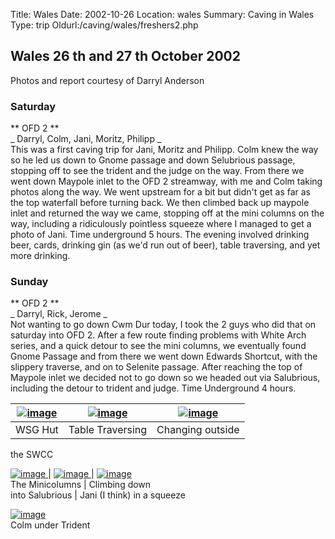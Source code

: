 Title: Wales 
Date: 2002-10-26
Location: wales
Summary: Caving in Wales
Type: trip
Oldurl:/caving/wales/freshers2.php


##  Wales 26  th  and 27  th  October 2002 

Photos and report courtesy of Darryl Anderson 

###  Saturday 

** OFD 2 **   
_ Darryl, Colm, Jani, Moritz, Philipp _   
This was a first caving trip for Jani, Moritz and Philipp. Colm knew the way so he led us down to Gnome passage and down Selubrious passage, stopping off to see the trident and the judge on the way. From there we went down Maypole inlet to the OFD 2 streamway, with me and Colm taking photos along the way. We went upstream for a bit but didn't get as far as the top waterfall before turning back. We then climbed back up maypole inlet and returned the way we came, stopping off at the mini columns on the way, including a ridiculously pointless squeeze where I managed to get a photo of Jani. Time underground 5 hours. The evening involved drinking beer, cards, drinking gin (as we'd run out of beer), table traversing, and yet more drinking. 

###  Sunday 

** OFD 2 **   
_ Darryl, Rick, Jerome _   
Not wanting to go down Cwm Dur today, I took the 2 guys who did that on saturday into OFD 2. After a few route finding problems with White Arch series, and a quick detour to see the mini columns, we eventually found Gnome Passage and from there we went down Edwards Shortcut, with the slippery traverse, and on to Selenite passage. After reaching the top of Maypole inlet we decided not to go down so we headed out via Salubrious, including the detour to trident and judge. Time Underground 4 hours. 

|  [ ![image](/caving/old/wales/wsghut_tn.jpg) ](/caving/old/wales/wsghut.jpg) |  [ ![image](/caving/old/wales/traversing_tn.jpg) ](/caving/old/wales/traversing.jpg) |  [ ![image](/caving/old/wales/changing_tn.jpg) ](/caving/old/wales/changing.jpg)  
---|---|---  
WSG Hut  |  Table Traversing  |  Changing outside   
the SWCC   
  
  
[ ![image](/caving/old/wales/minicolumns_tn.jpg) ](/caving/old/wales/minicolumns.jpg) |  [ ![image](/caving/old/wales/climbingdown_tn.jpg) ](/caving/old/wales/climbingdown.jpg) |  [ ![image](/caving/old/wales/janisqueeze_tn.jpg) ](/caving/old/wales/janisqueeze.jpg)  
The Minicolumns  |  Climbing down   
into Salubrious  |  Jani (I think) in a squeeze   
  
  
[ ![image](/caving/old/wales/colmtrident_tn.jpg) ](/caving/old/wales/colmtrident.jpg)  
Colm under Trident 
